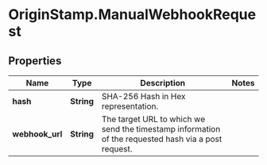 # OriginStamp.ManualWebhookRequest

## Properties
Name | Type | Description | Notes
------------ | ------------- | ------------- | -------------
**hash** | **String** | SHA-256 Hash in Hex representation. | 
**webhook_url** | **String** | The target URL to which we send the timestamp information of the requested hash via a post request. | 


